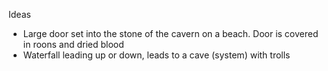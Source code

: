 Ideas

* Large door set into the stone of the cavern on a beach. Door is covered in roons and dried blood
* Waterfall leading up or down, leads to a cave (system) with trolls
